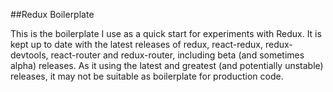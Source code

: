 ##Redux Boilerplate

This is the boilerplate I use as a quick start for experiments with Redux. It is kept up to date with the latest releases of redux, react-redux, redux-devtools, react-router and redux-router, including beta (and sometimes alpha) releases. As it using the latest and greatest (and potentially unstable) releases, it may not be suitable as boilerplate for production code.
